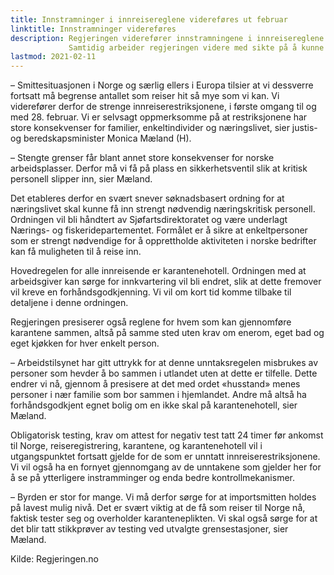 ```yaml
---
title: Innstramninger i innreisereglene videreføres ut februar
linktitle: Innstramninger videreføres
description: Regjeringen viderefører innstramningene i innreisereglene som ble innført 29. januar, med noen mindre tilpasninger.
             Samtidig arbeider regjeringen videre med sikte på å kunne åpne mer opp, samtidig som unntakene til karantenehotell og kontrollen strammes inn.
lastmod: 2021-02-11
---
```


– Smittesituasjonen i Norge og særlig ellers i Europa tilsier at vi dessverre fortsatt må begrense antallet som reiser hit så mye som vi kan.
Vi viderefører derfor de strenge innreiserestriksjonene, i første omgang til og med 28. februar.
Vi er selvsagt oppmerksomme på at restriksjonene har store konsekvenser for familier, enkeltindivider og næringslivet,
sier justis- og beredskapsminister Monica Mæland (H).

– Stengte grenser får blant annet store konsekvenser for norske arbeidsplasser.
Derfor må vi få på plass en sikkerhetsventil slik at kritisk personell slipper inn, sier Mæland.

Det etableres derfor en svært snever søknadsbasert ordning for at næringslivet skal kunne få inn strengt nødvendig næringskritisk personell.
Ordningen vil bli håndtert av Sjøfartsdirektoratet og være underlagt Nærings- og fiskeridepartementet.
Formålet er å sikre at enkeltpersoner som er strengt nødvendige for å opprettholde aktiviteten i norske bedrifter kan få muligheten til å reise inn.

Hovedregelen for alle innreisende er karantenehotell.
Ordningen med at arbeidsgiver kan sørge for innkvartering vil bli endret, slik at dette fremover vil kreve en forhåndsgodkjenning.
Vi vil om kort tid komme tilbake til detaljene i denne ordningen.

Regjeringen presiserer også reglene for hvem som kan gjennomføre karantene sammen,
altså på samme sted uten krav om enerom, eget bad og eget kjøkken for hver enkelt person.

– Arbeidstilsynet har gitt uttrykk for at denne unntaksregelen misbrukes av personer som hevder å bo sammen i utlandet uten at dette er tilfelle.
Dette endrer vi nå, gjennom å presisere at det med ordet «husstand» menes personer i nær familie som bor sammen i hjemlandet.
Andre må altså ha forhåndsgodkjent egnet bolig om en ikke skal på karantenehotell, sier Mæland.

Obligatorisk testing, krav om attest for negativ test tatt 24 timer før ankomst til Norge, reiseregistrering, karantene,
og karantenehotell vil i utgangspunktet fortsatt gjelde for de som er unntatt innreiserestriksjonene.
Vi vil også ha en fornyet gjennomgang av de unntakene som gjelder her for å se på ytterligere instramminger og enda bedre kontrollmekanismer.

– Byrden er stor for mange. Vi må derfor sørge for at importsmitten holdes på lavest mulig nivå.
Det er svært viktig at de få som reiser til Norge nå, faktisk tester seg og overholder karanteneplikten.
Vi skal også sørge for at det blir tatt stikkprøver av testing ved utvalgte grensestasjoner, sier Mæland.

Kilde: Regjeringen.no
